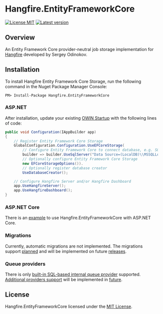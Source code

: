 # Hangfire.EntityFrameworkCore

[![License MIT](https://img.shields.io/badge/license-MIT-blue.svg)](LICENSE)
[![Latest version](https://img.shields.io/nuget/v/Hangfire.EntityFrameworkCore.svg)](https://www.nuget.org/packages/Hangfire.EntityFrameworkCore)

## Overview

An Entity Framework Core provider-neutral job storage implementation for [Hangfire](https://www.hangfire.io) developed by Sergey Odinokov.

## Installation

To install Hangfire Entity Framework Core Storage, run the following command in the Nuget Package Manager Console:

```
PM> Install-Package Hangfire.EntityFrameworkCore
```

### ASP.NET

After installation, update your existing [OWIN Startup](https://docs.microsoft.com/en-us/aspnet/aspnet/overview/owin-and-katana/owin-startup-class-detection) with the following lines of code:

```csharp
public void Configuration(IAppBuilder app)
{
    // Register Entity Framework Core Storage
    GlobalConfiguration.Configuration.UseEFCoreStorage(
        // Configure Entity Framework Core to connect database, e.g. SQL Server
        builder => builder.UseSqlServer("Data Source=(LocalDB)\\MSSQLLocalDB;Database=Hangfire"),
        // Optionally configure Entity Framework Core Storage 
        new EFCoreStorageOptions()).
        // Optionally register database creator
        UseDatabaseCreator();

    // Configure Hangfire Server and/or Hangfire Dashboard
    app.UseHangfireServer();
    app.UseHangfireDashboard();
}
```

### ASP.NET Core

There is an [example](samples/Hangfire.EntityFrameworkCore.AspNetCore/Startup.cs) to use Hangfire.EntityFrameworkCore with ASP.NET Core.

### Migrations

Currently, automatic migrations are not implemented. The migrations support [planned](https://github.com/sergezhigunov/Hangfire.EntityFrameworkCore/issues/1) and will be implemented on future [releases](https://github.com/sergezhigunov/Hangfire.EntityFrameworkCore/milestone/1).

### Queue providers

There is only [built-in SQL-based internal queue provider](src/Hangfire.EntityFrameworkCore/EFCoreJobQueueProvider.cs) supported. [Additional providers support](https://github.com/sergezhigunov/Hangfire.EntityFrameworkCore/issues/2) will be implemented in [future](https://github.com/sergezhigunov/Hangfire.EntityFrameworkCore/milestone/1).

## License

Hangfire.EntityFrameworkCore licensed under the [MIT License](https://raw.githubusercontent.com/sergezhigunov/Hangfire.EntityFrameworkCore/master/LICENSE).
